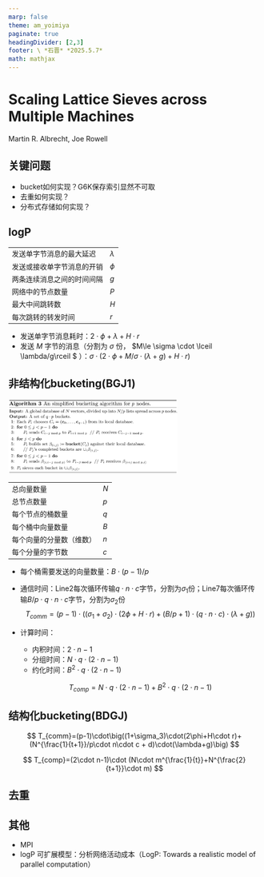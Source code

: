 ```yaml
---
marp: false
theme: am_yoimiya
paginate: true
headingDivider: [2,3]
footer: \ *石晋* *2025.5.7*
math: mathjax
---
```


<!-- _class: cover_a -->
<!-- _paginate: "" -->
<!-- _footer: "" -->

# Scaling Lattice Sieves across Multiple Machines

Martin R. Albrecht, Joe Rowell

## 关键问题

- bucket如何实现？G6K保存索引显然不可取
- 去重如何实现？
- 分布式存储如何实现？

## logP

|                            |           |
| -------------------------- | --------- |
| 发送单字节消息的最大延迟   | $\lambda$ |
| 发送或接收单字节消息的开销 | $\phi$    |
| 两条连续消息之间的时间间隔 | $g$       |
| 网络中的节点数量           | $P$       |
| 最大中间跳转数             | $H$       |
| 每次跳转的转发时间         | $r$       |

- 发送单字节消息耗时：$2\cdot\phi+\lambda+H\cdot r$
- 发送 $M$ 字节的消息（分割为 $\sigma$ 份， $M\le \sigma \cdot \lceil \lambda/g\rceil $ ）：$\sigma \cdot (2\cdot\phi+M/\sigma\cdot(\lambda+g)+H\cdot r)$

## 非结构化bucketing(BGJ1)

<img src="./_2025_G6K%20Dist.assets/image-20250825123749114.png" alt="image-20250825123749114" style="zoom:33%;" />

|                          |      |
| ------------------------ | ---- |
| 总向量数量               | $N$  |
| 总节点数量               | $p$  |
| 每个节点的桶数量         | $q$  |
| 每个桶中向量数量         | $B$  |
| 每个向量的分量数（维数） | $n$  |
| 每个分量的字节数         | $c$  |

- 每个桶需要发送的向量数量：$B\cdot(p-1)/p$

- 通信时间：Line2每次循环传输$q\cdot n\cdot c$字节，分割为$\sigma_1$份；Line7每次循环传输$B/p\cdot q\cdot n\cdot c$字节，分割为$\sigma_2$份
  $$
  T_{comm}=(p-1)\cdot\big((\sigma_1+\sigma_2)\cdot(2\phi+H\cdot r)+(B/p+1)\cdot(q\cdot n\cdot c)\cdot(\lambda+g)\big)
  $$

- 计算时间：

  - 内积时间：$2\cdot n-1$
  - 分组时间：$N\cdot q\cdot (2\cdot n-1)$
  - 约化时间：$B^2\cdot q\cdot (2\cdot n-1)$

  $$
  T_{comp}=N\cdot q\cdot (2\cdot n-1)+B^2\cdot q\cdot (2\cdot n-1)
  $$

## 结构化bucketing(BDGJ)

$$
T_{comm}=(p-1)\cdot\big((1+\sigma_3)\cdot(2\phi+H\cdot r)+(N^{\frac{1}{t+1}}/p\cdot n\cdot c + d)\cdot(\lambda+g)\big)
$$

$$
T_{comp}=(2\cdot n-1)\cdot (N\cdot m^{\frac{1}{t}}+N^{\frac{2}{t+1}}\cdot m)
$$



## 去重





## 其他

- MPI
- logP 可扩展模型：分析网络活动成本（LogP: Towards a realistic model of parallel computation）
